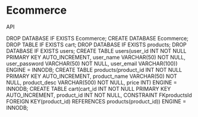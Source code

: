# Ecommerce
API


DROP DATABASE IF EXISTS Ecommerce; CREATE DATABASE Ecommerce;
DROP TABLE IF EXISTS cart; DROP DATABASE IF EXISTS products; DROP DATABASE IF EXISTS users;
CREATE TABLE users(user_id INT NOT NULL PRIMARY KEY AUTO_INCREMENT, user_name VARCHAR(50) NOT NULL, user_password VARCHAR(50) NOT NULL, user_email VARCHAR(100)) ENGINE = INNODB;
CREATE TABLE products(product_id INT NOT NULL PRIMARY KEY AUTO_INCREMENT, product_name VARCHAR(50) NOT NULL, product_desc VARCHAR(500) NOT NULL, price INT) ENGINE = INNODB; 
CREATE TABLE cart(cart_id INT NOT NULL PRIMARY KEY AUTO_INCREMENT, product_id INT NOT NULL, CONSTRAINT FKproductsId FOREIGN KEY(product_id) REFERENCES products(product_id)) ENGINE = INNODB;


